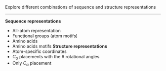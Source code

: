 Explore different combinations of sequence and structure representations
***
**Sequence representations**
- All-atom representation
- Functional groups (atom motifs)
- Amino acids
- Amino acids motifs
**Structure representations**
- Atom-specific coordinates
- $C_\alpha$ placements with the 6 rotational angles
- Only $C_\alpha$ placement